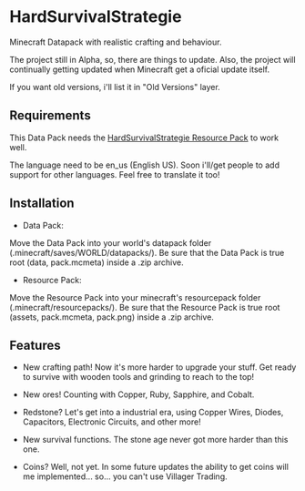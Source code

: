 # HardSurvivalStrategie
Minecraft Datapack with realistic crafting and behaviour.

The project still in Alpha, so, there are things to update. Also, the project will continually getting updated when Minecraft get a oficial update itself.

If you want old versions, i'll list it in "Old Versions" layer.

## Requirements ##
This Data Pack needs the [HardSurvivalStrategie Resource Pack](https://github.com/KanuX-14/HardSurvivalStrategie_ResourcePack.git) to work well.

The language need to be en_us (English US). Soon i'll/get people to add support for other languages. Feel free to translate it too!

## Installation ##
- Data Pack:

Move the Data Pack into your world's datapack folder (.minecraft/saves/WORLD/datapacks/). Be sure that the Data Pack is true root (data, pack.mcmeta) inside a .zip archive.

- Resource Pack:

Move the Resource Pack into your minecraft's resourcepack folder (.minecraft/resourcepacks/). Be sure that the Resource Pack is true root (assets, pack.mcmeta, pack.png) inside a .zip archive.

## Features ##
- New crafting path! Now it's more harder to upgrade your stuff. Get ready to survive with wooden tools and grinding to reach to the top!

- New ores! Counting with Copper, Ruby, Sapphire, and Cobalt.

- Redstone? Let's get into a industrial era, using Copper Wires, Diodes, Capacitors, Electronic Circuits, and other more!

- New survival functions. The stone age never got more harder than this one.

- Coins? Well, not yet. In some future updates the ability to get coins will me implemented... so... you can't use Villager Trading.
